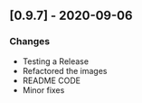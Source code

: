 ## [0.9.7] - 2020-09-06
### Changes
- Testing a Release
- Refactored the images
- README CODE
- Minor fixes


